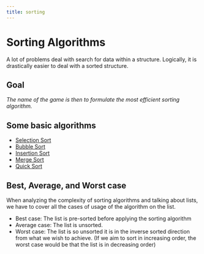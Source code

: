 ```yaml
---
title: sorting
---
```


# Sorting Algorithms

A lot of problems deal with search for data within a structure. Logically, it is drastically easier to deal with a sorted structure.

## Goal

*The name of the game is then to formulate the most efficient sorting algorithm.*

## Some basic algorithms

- [Selection Sort](./selection.md)
- [Bubble Sort](./bubble.md)
- [Insertion Sort](./insertion.md)
- [Merge Sort](./merge.md)
- [Quick Sort](./quick.md)

## Best, Average, and Worst case

When analyzing the complexity of sorting algorithms and talking about lists, we have to cover all the cases of usage of the algorithm on the list.

- Best case: The list is pre-sorted before applying the sorting algorithm
- Average case: The list is unsorted.
- Worst case: The list is so unsorted it is in the inverse sorted direction from what we wish to achieve. (If we aim to sort in increasing order, the worst case would be that the list is in decreasing order)
